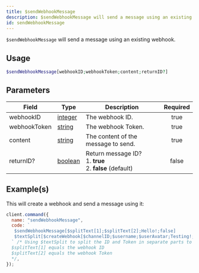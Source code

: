 ```yaml
---
title: $sendWebhookMessage
description: $sendWebhookMessage will send a message using an existing webhook.
id: sendWebhookMessage
---
```


`$sendWebhookMessage` will send a message using an existing webhook.

## Usage

```php
$sendWebhookMessage[webhookID;webhookToken;content;returnID?]
```

## Parameters

| Field        | Type                                                                                                | Description                                                         | Required |
| ------------ | --------------------------------------------------------------------------------------------------- | ------------------------------------------------------------------- | :------: |
| webhookID    | [integer](https://developer.mozilla.org/en-US/docs/Web/JavaScript/Reference/Global_Objects/Integer) | The webhook ID.                                                     |   true   |
| webhookToken | [string](https://developer.mozilla.org/en-US/docs/Web/JavaScript/Reference/Global_Objects/String)   | The webhook Token.                                                  |   true   |
| content      | [string](https://developer.mozilla.org/en-US/docs/Web/JavaScript/Reference/Global_Objects/String)   | The content of the message to send.                                 |   true   |
| returnID?    | [boolean](https://developer.mozilla.org/en-US/docs/Web/JavaScript/Reference/Global_Objects/Boolean) | Return message ID? <br /> 1. **true** <br /> 2. **false** (default) |  false   |

## Example(s)

This will create a webhook and send a message using it:

```javascript
client.command({
  name: "sendWebhookMessage",
  code: `
   $sendWebhookMessage[$splitText[1];$splitText[2];Hello!;false]
   $textSplit[$createWebhook[$channelID;$username;$userAvatar;Testing!;,];,]
  ` /* Using $textSplit to split the ID and Token in separate parts to use it in sendWebhookMessage
  $splitText[1] equals the webhook ID 
  $splitText[2] equals the webhook Token
  */,
});
```
